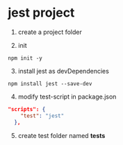 # jest project

1. create a project folder

2. init
```shell
npm init -y
```

3. install jest as devDependencies
```shell
npm install jest --save-dev
```

4. modify test-script in package.json
```json
"scripts": {
    "test": "jest"
  },
```

5. create test folder named __tests__